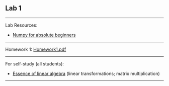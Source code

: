## Lab 1

***
Lab Resources: 
* [Numpy for absolute beginners](https://numpy.org/doc/stable/user/absolute_beginners.html)


***
Homework 1:
[Homework1.pdf](https://drive.google.com/file/d/1ox2n3n8kmjxGE2Z-MulJIAP2GMqqaWSh/view)

***
For self-study (all students):
* [Essence of linear algebra](https://www.youtube.com/playlist?list=PLZHQObOWTQDPD3MizzM2xVFitgF8hE_ab) (linear transformations; matrix multiplication)

***

